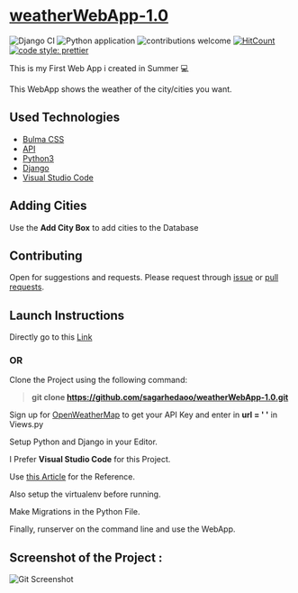# [weatherWebApp-1.0](http://sagarhedaoo.pythonanywhere.com/)
![Django CI](https://github.com/sagarhedaoo/weatherWebApp-1.0/workflows/Django%20CI/badge.svg)
![Python application](https://github.com/sagarhedaoo/weatherWebApp-1.0/workflows/Python%20application/badge.svg)
![contributions welcome](https://img.shields.io/badge/contributions-welcome-brightgreen.svg?style=flat)
[![HitCount](http://hits.dwyl.com/sagarhedaoo/weatherWebApp-10.svg)](http://hits.dwyl.com/sagarhedaoo/weatherWebApp-10)
[![code style: prettier](https://img.shields.io/badge/code_style-prettier-ff69b4.svg?style=flat-square)](https://github.com/prettier/prettier)



This is my First Web App i created in Summer 💻

This WebApp shows the weather of the city/cities you want.

## Used Technologies
- [Bulma CSS](https://bulma.io/)
- [API](https://openweathermap.org/api)
- [Python3](www.python.org)
- [Django](https://www.djangoproject.com/)
- [Visual Studio Code](https://visualstudio.microsoft.com/)

## Adding Cities
Use the **Add City Box** to add cities to the Database

## Contributing
Open for suggestions and requests. Please request through [issue](https://github.com/sagarhedaoo/weatherWebApp-1.0/issues) or [pull requests](https://github.com/sagarhedaoo/weatherWebApp-1.0/pulls).

## Launch Instructions
Directly go to this [Link](http://sagarhedaoo.pythonanywhere.com/)

### **OR**

Clone the Project using the following command: 
> **git clone https://github.com/sagarhedaoo/weatherWebApp-1.0.git**

Sign up for [OpenWeatherMap](https://openweathermap.org/api/) to get your API Key and enter in **url = ' '** in Views.py

Setup Python and Django in your Editor.

I Prefer **Visual Studio Code** for this Project.

Use [this Article](https://code.visualstudio.com/docs/python/tutorial-django) for the Reference.

Also setup the virtualenv before running.

Make Migrations in the Python File.

Finally, runserver on the command line and use the WebApp.

## **Screenshot of the Project :**  
![Git Screenshot](https://github.com/sagarhedaoo/weatherWebApp-1.0/blob/master/Capture.PNG)


